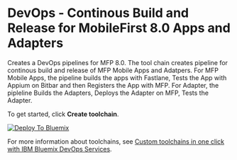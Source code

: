 # DevOps - Continous Build and Release for MobileFirst 8.0 Apps and Adapters 

Creates a DevOps pipelines for MFP 8.0. The tool chain creates pipeline for continous build and release of MFP Mobile Apps and Adatpers.
For MFP Mobile Apps, the pipeline builds the apps with Fastlane, Tests the App with Appium on Bitbar and then Registers the App with MFP.
For Adapter, the pipleline Builds the Adapters, Deploys the Adapter on MFP,  Tests the Adapter. 

To get started, click **Create toolchain**.

[![Deploy To Bluemix](https://console.bluemix.net/devops/graphics/create_toolchain_button.png)](https://console.bluemix.net/devops/setup/deploy/?repository=https%3A//github.com/ShinojEdakkara/mfp80_toolchain)

For more information about toolchains, see [Custom toolchains in one click with IBM Bluemix DevOps Services](https://developer.ibm.com/devops-services/2016/06/16/open-toolchain-with-ibm-bluemix-devops-services/).


